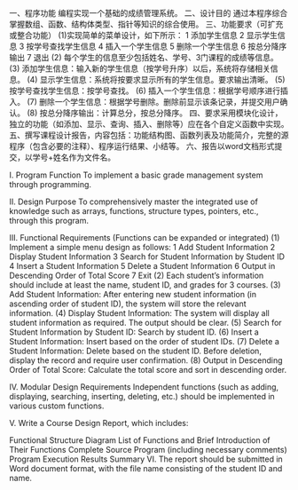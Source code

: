 一、程序功能
    编程实现一个基础的成绩管理系统。
二、设计目的
通过本程序综合掌握数组、函数、结构体类型、指针等知识的综合使用。
三、功能要求（可扩充或整合功能）
(1)实现简单的菜单设计，如下所示：
        1 添加学生信息
        2 显示学生信息
        3 按学号查找学生信息
        4 插入一个学生信息
        5 删除一个学生信息
6 按总分降序输出
        7 退出
(2) 每个学生的信息至少包括姓名、学号、3门课程的成绩等信息。
(3) 添加学生信息：输入新的学生信息（按学号升序）以后，系统将存储相关信息。
(4) 显示学生信息：系统将按要求显示所有的学生信息。要求输出清晰。
(5) 按学号查找学生信息：按学号查找。
(6) 插入一个学生信息：根据学号顺序进行插入。
(7) 删除一个学生信息：根据学号删除。删除前显示该条记录，并提交用户确认。
(8) 按总分降序输出：计算总分，按总分降序。
四、要求采用模块化设计，独立的功能（如添加、显示、查询、插入、删除等）应在各个自定义函数中实现。
五、撰写课程设计报告，内容包括：功能结构图、函数列表及功能简介，完整的源程序（包含必要的注释）、程序运行结果、小结等。
六、报告以word文档形式提交，以学号+姓名作为文件名。

I. Program Function To implement a basic grade management system through programming.

II. Design Purpose To comprehensively master the integrated use of knowledge such as arrays, functions, structure types, pointers, etc., through this program.

III. Functional Requirements (Functions can be expanded or integrated) (1) Implement a simple menu design as follows: 1 Add Student Information 2 Display Student Information 3 Search for Student Information by Student ID 4 Insert a Student Information 5 Delete a Student Information 6 Output in Descending Order of Total Score 7 Exit (2) Each student’s information should include at least the name, student ID, and grades for 3 courses. (3) Add Student Information: After entering new student information (in ascending order of student ID), the system will store the relevant information. (4) Display Student Information: The system will display all student information as required. The output should be clear. (5) Search for Student Information by Student ID: Search by student ID. (6) Insert a Student Information: Insert based on the order of student IDs. (7) Delete a Student Information: Delete based on the student ID. Before deletion, display the record and require user confirmation. (8) Output in Descending Order of Total Score: Calculate the total score and sort in descending order.

IV. Modular Design Requirements Independent functions (such as adding, displaying, searching, inserting, deleting, etc.) should be implemented in various custom functions.

V. Write a Course Design Report, which includes:

Functional Structure Diagram
List of Functions and Brief Introduction of Their Functions
Complete Source Program (including necessary comments)
Program Execution Results
Summary
VI. The report should be submitted in Word document format, with the file name consisting of the student ID and name.
